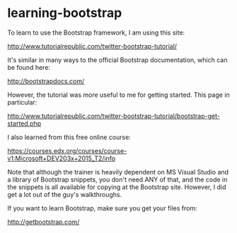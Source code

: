 learning-bootstrap
==================

To learn to use the Bootstrap framework, I am using this site:

http://www.tutorialrepublic.com/twitter-bootstrap-tutorial/

It's similar in many ways to the official Bootstrap documentation, which can be found here:

http://bootstrapdocs.com/

However, the tutorial was more useful to me for getting started. This page in particular:

http://www.tutorialrepublic.com/twitter-bootstrap-tutorial/bootstrap-get-started.php

I also learned from this free online course:

https://courses.edx.org/courses/course-v1:Microsoft+DEV203x+2015_T2/info

Note that although the trainer is heavily dependent on MS Visual Studio and a library of Bootstrap snippets, you don't need ANY of that, and the code in the snippets is all available for copying at the Bootstrap site. However, I did get a lot out of the guy's walkthroughs.

If you want to learn Bootstrap, make sure you get your files from:

http://getbootstrap.com/
